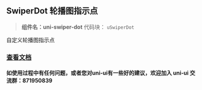

## SwiperDot 轮播图指示点
> **组件名：uni-swiper-dot**
> 代码块： `uSwiperDot`


自定义轮播图指示点

### [查看文档](https://uniapp.dcloud.io/component/uniui/uni-swiper-dot)
#### 如使用过程中有任何问题，或者您对uni-ui有一些好的建议，欢迎加入 uni-ui 交流群：871950839 